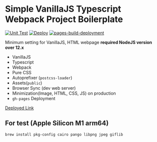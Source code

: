 # Simple VanillaJS Typescript Webpack Project Boilerplate

[![Unit Test](https://github.com/eunchurn/vanillajs-typescript-webpack-project-boilerplate/actions/workflows/unit-test.yml/badge.svg)](https://github.com/eunchurn/vanillajs-typescript-webpack-project-boilerplate/actions/workflows/unit-test.yml) [![Deploy](https://github.com/eunchurn/vanillajs-typescript-webpack-project-boilerplate/actions/workflows/deployment.yml/badge.svg)](https://github.com/eunchurn/vanillajs-typescript-webpack-project-boilerplate/actions/workflows/deployment.yml) [![pages-build-deployment](https://github.com/eunchurn/vanillajs-typescript-webpack-project-boilerplate/actions/workflows/pages/pages-build-deployment/badge.svg)](https://github.com/eunchurn/vanillajs-typescript-webpack-project-boilerplate/actions/workflows/pages/pages-build-deployment)

Minimum setting for VanillaJS, HTML webpage 
**required NodeJS version over 12.x**

- VanillaJS
- Typescript
- Webpack
- Pure CSS
- Autoprefixer (`postcss-loader`)
- Assets(`public`)
- Browser Sync (dev web server)
- Minimization(Image, HTML, CSS, JS) on production
- `gh-pages` Deployment 

[Deployed Link](https://eunchurn.github.io/vanillajs-typescript-webpack-project-boilerplate/)

## For test (Apple Silicon M1 arm64)

```
brew install pkg-config cairo pango libpng jpeg giflib
```